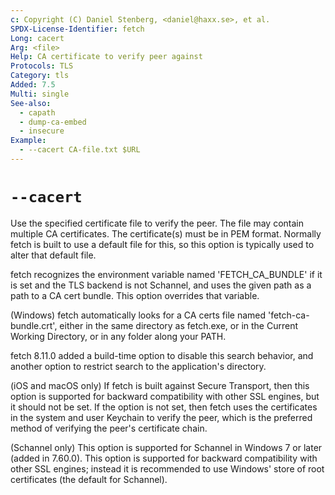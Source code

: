 ```yaml
---
c: Copyright (C) Daniel Stenberg, <daniel@haxx.se>, et al.
SPDX-License-Identifier: fetch
Long: cacert
Arg: <file>
Help: CA certificate to verify peer against
Protocols: TLS
Category: tls
Added: 7.5
Multi: single
See-also:
  - capath
  - dump-ca-embed
  - insecure
Example:
  - --cacert CA-file.txt $URL
---
```


# `--cacert`

Use the specified certificate file to verify the peer. The file may contain
multiple CA certificates. The certificate(s) must be in PEM format. Normally
fetch is built to use a default file for this, so this option is typically used
to alter that default file.

fetch recognizes the environment variable named 'FETCH_CA_BUNDLE' if it is set
and the TLS backend is not Schannel, and uses the given path as a path to a CA
cert bundle. This option overrides that variable.

(Windows) fetch automatically looks for a CA certs file named
'fetch-ca-bundle.crt', either in the same directory as fetch.exe, or in the
Current Working Directory, or in any folder along your PATH.

fetch 8.11.0 added a build-time option to disable this search behavior, and
another option to restrict search to the application's directory.

(iOS and macOS only) If fetch is built against Secure Transport, then this
option is supported for backward compatibility with other SSL engines, but it
should not be set. If the option is not set, then fetch uses the certificates
in the system and user Keychain to verify the peer, which is the preferred
method of verifying the peer's certificate chain.

(Schannel only) This option is supported for Schannel in Windows 7 or later
(added in 7.60.0). This option is supported for backward compatibility with
other SSL engines; instead it is recommended to use Windows' store of root
certificates (the default for Schannel).
